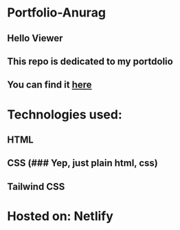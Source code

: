 # Portfolio-Anurag
## Hello Viewer 
## This repo is dedicated to my portdolio
## You can find it [here](https://kr-anurag.netlify.app/)

# Technologies used:
## HTML
## CSS (### Yep, just plain html, css)

## Tailwind CSS

# Hosted on: Netlify
